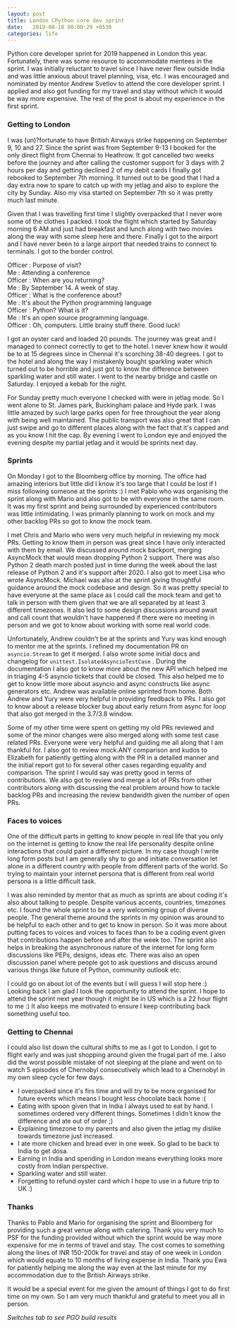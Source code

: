 ```yaml
---
layout: post
title: London CPython core dev sprint
date:   2019-08-18 00:00:29 +0530
categories: life
---
```


Python core developer sprint for 2019 happened in London this year. Fortunately, there was some resource to accommodate mentees in the sprint. I was initially reluctant to travel since I have never flew outside India and was little anxious about travel planning, visa, etc. I was encouraged and nominated by mentor Andrew Svetlov to attend the core developer sprint. I applied and also got funding for my travel and stay without which it would be way more expensive. The rest of the post is about my experience in the first sprint.

### Getting to London

I was (un)?fortunate to have British Airways strike happening on September 9, 10 and 27. Since the sprint was from September 9-13 I booked for the only direct flight from Chennai to Heathrow. It got cancelled two weeks before the journey and after calling the customer support for 3 days with 2 hours per day and getting declined 2 of my debit cards I finally got rebooked to September 7th morning. It turned out to be good that I had a day extra now to spare to catch up with my jetlag and also to explore the city by Sunday. Also my visa started on September 7th so it was pretty much last minute.

Given that I was travelling first time I slightly overpacked that I never wore some of the clothes I packed. I took the flight which started by Saturday morning 6 AM and just had breakfast and lunch along with two movies along the way with some sleep here and there. Finally I got to the airport and I have never been to a large airport that needed trains to connect to terminals. I got to the border control.

Officer : Purpose of visit? <br>
Me : Attending a conference <br>
Officer : When are you returning? <br>
Me : By September 14. A week of stay. <br>
Officer : What is the conference about? <br>
Me : It's about the Python programming language <br>
Officer : Python? What is it? <br>
Me : It's an open source programming language. <br>
Officer : Oh, computers. Little brainy stuff there. Good luck! <br>

I got an oyster card and loaded 20 pounds. The journey was great and I managed to connect correctly to get to the hotel. I never knew how it would be to at 15 degrees since in Chennai it's scorching 38-40 degrees. I got to the hotel and along the way I mistakenly bought sparkling water which turned out to be horrible and just got to know the difference between sparkling water and still water. I went to the nearby bridge and castle on Saturday. I enjoyed a kebab for the night.

For Sunday pretty much everyone I checked with were in jetlag mode. So I went alone to St. James park, Buckingham palace and Hyde park. I was little amazed by such large parks open for free throughout the year along with being well maintained. The public transport was also great that I can just swipe and go to different places along with the fact that it's capped and as you know I hit the cap. By evening I went to London eye and enjoyed the evening despite my partial jetlag and it would be sprints next day.

### Sprints

On Monday I got to the Bloomberg office by morning. The office had amazing interiors but little did I know it's too large that I could be lost if I miss following someone at the sprints :) I met Pablo who was organising the sprint along with Mario and also got to be with everyone in the same room. It was my first sprint and being surrounded by experienced contributors was little intimidating. I was primarily planning to work on mock and my other backlog PRs so got to know the mock team.

I met Chris and Mario who were very much helpful in reviewing my mock PRs. Getting to know them in person was great since I have only interacted with them by email. We discussed around mock backport, merging AsyncMock that would mean dropping Python 2 support. There was also Python 2 death march posted just in time during the week about the last release of Python 2 and it's support after 2020. I also got to meet Lisa who wrote AsyncMock. Michael was also at the sprint giving thoughtful guidance around the mock codebase and design. So it was pretty special to have everyone at the same place as I could call the mock team and get to talk in person with them given that we are all separated by at least 3 different timezones. It also led to some design discussions around await and call count that wouldn't have happened if there were no meeting in person and we got to know about working with some real world code.

Unfortunately, Andrew couldn't be at the sprints and Yury was kind enough to mentor me at the sprints. I refined my documentation PR on `asyncio.Stream` to get it merged. I also wrote some initial docs and changelog for `unittest.IsolatedAsyncioTestCase` . During the documentation I also got to know more about the new API which helped me in triaging 4-5 asyncio tickets that could be closed. This also helped me to get to know little more about asyncio and async constructs like async generators etc. Andrew was available online sprinted from home. Both Andrew and Yury were very helpful in providing feedback to PRs. I also got to know about a release blocker bug about early return from async for loop that also got merged in the 3.7/3.8 window.

Some of my other time were spent on getting my old PRs reviewed and some of the minor changes were also merged along with some test case related PRs. Everyone were very helpful and guiding me all along that I am thankful for. I also got to review mock.ANY comparison and kudos to Elizabeth for patiently getting along with the PR in a detailed manner and the initial report got to fix several other cases regarding equality and comparison. The sprint I would say was pretty good in terms of contributions. We also got to review and merge a lot of PRs from other contributors along with discussing the real problem around how to tackle backlog PRs and increasing the review bandwidth given the number of open PRs.

### Faces to voices

One of the difficult parts in getting to know people in real life that you only on the internet is getting to know the real life personality despite online interactions that could paint a different picture. In my case though I write long form posts but I am generally shy to go and initiate conversation let alone in a different country with people from different parts of the world. So trying to maintain your internet persona that is different from real world persona is a little difficult task. 

I was also reminded by mentor that as much as sprints are about coding it's also about talking to people. Despite various accents, countries, timezones etc. I found the whole sprint to be a very welcoming group of diverse people. The general theme around the sprints in my opinion was around to be helpful to each other and to get to know in person. So it was more about putting faces to voices and voices to faces than to be a coding event given that contributions happen before and after the week too. The sprint also helps in breaking the asynchronous nature of the internet for long form discussions like PEPs, designs, ideas etc. There was also an open discussion panel where people got to ask questions and discuss around various things like future of Python, community outlook etc.

I could go on about lot of the events but I will guess I will stop here :) Looking back I am glad I took the opportunity to attend the sprint. I hope to attend the sprint next year though it might be in US which is a 22 hour flight to me :) It also keeps me motivated to ensure I keep contributing back something useful too.

### Getting to Chennai

I could also list down the cultural shifts to me as I got to London. I got to flight early and was just shopping around given the frugal part of me. I also did the worst possible mistake of not sleeping at the plane and went on to watch 5 episodes of Chernobyl consecutively which lead to a Chernobyl in my own sleep cycle for few days.

* I overpacked since it's firs time and will *try* to be more organised for future events which means I bought less chocolate back home :(
* Eating with spoon given that in India I always used to eat by hand. I sometimes ordered very different things. Sometimes I didn't know the difference and ate out of order ;)
* Explaining timezone to my parents and also given the jetlag my dislike towards timezone just increased.
* I ate more chicken and bread ever in one week. So glad to be back to India to get dosa.
* Earning in India and spending in London means everything looks more costly from Indian perspective.
* Sparkling water and still water.
* Forgetting to refund oyster card which I hope to use in a future trip to UK :)

### Thanks

Thanks to Pablo and Mario for organising the sprint and Bloomberg for providing such a great venue along with catering. Thank you very much to PSF for the funding provided without which the sprint would be way more expensive for me in terms of travel and stay. The cost comes to something along the lines of INR 150-200k for travel and stay of one week in London which would equate to 10 months of living expense in India. Thank you Ewa for patiently helping me along the way even at the last minute for my accommodation due to the British Airways strike. 

It would be a special event for me given the amount of things I got to do first time on my own. So I am very much thankful and grateful to meet you all in person.

_Switches tab to see PGO build results_
